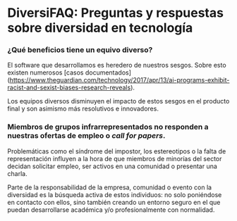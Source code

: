 # DiversiFAQ: Preguntas y respuestas sobre diversidad en tecnología

### ¿Qué beneficios tiene un equivo diverso?

El software que desarrollamos es heredero de nuestros sesgos. Sobre esto existen
numerosos [casos documentados]
(https://www.theguardian.com/technology/2017/apr/13/ai-programs-exhibit-racist-and-sexist-biases-research-reveals).

Los equipos diversos disminuyen el impacto de estos sesgos en el producto final
y son asimismo más resolutivos e innovadores.

### Miembros de grupos infrarrepresentados no responden a nuestras ofertas de empleo o *call for papers*.

Problemáticas como el síndrome del impostor, los estereotipos o la falta de
representación influyen a la hora de que miembros de minorías del sector decidan
solicitar empleo, ser activos en una comunidad o presentar una charla.

Parte de la responsabilidad de la empresa, comunidad o evento con la diversidad
es la búsqueda activa de estos individuos: no solo poniéndose en contacto con
ellos, sino también creando un entorno seguro en el que puedan desarrollarse
académica y/o profesionalmente con normalidad.
